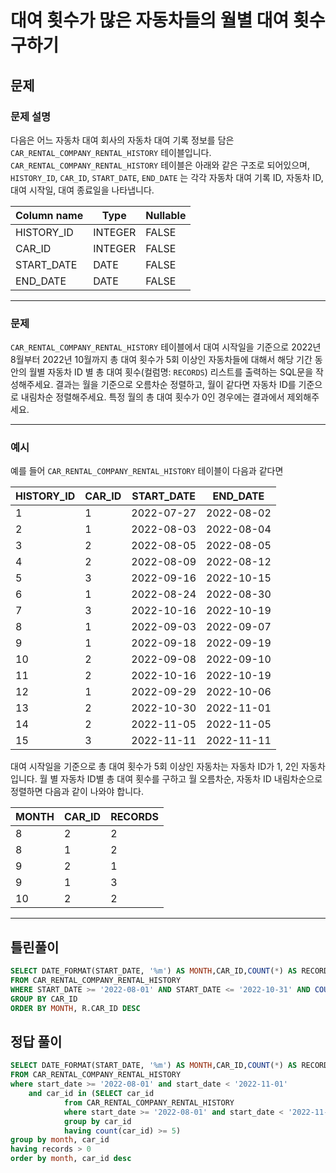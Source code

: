 # 대여 횟수가 많은 자동차들의 월별 대여 횟수 구하기

## 문제

### **문제 설명**

다음은 어느 자동차 대여 회사의 자동차 대여 기록 정보를 담은 `CAR_RENTAL_COMPANY_RENTAL_HISTORY` 테이블입니다. `CAR_RENTAL_COMPANY_RENTAL_HISTORY` 테이블은 아래와 같은 구조로 되어있으며, `HISTORY_ID`, `CAR_ID`, `START_DATE`, `END_DATE` 는 각각 자동차 대여 기록 ID, 자동차 ID, 대여 시작일, 대여 종료일을 나타냅니다.

| Column name | Type | Nullable |
| --- | --- | --- |
| HISTORY_ID | INTEGER | FALSE |
| CAR_ID | INTEGER | FALSE |
| START_DATE | DATE | FALSE |
| END_DATE | DATE | FALSE |

---

### 문제

`CAR_RENTAL_COMPANY_RENTAL_HISTORY` 테이블에서 대여 시작일을 기준으로 2022년 8월부터 2022년 10월까지 총 대여 횟수가 5회 이상인 자동차들에 대해서 해당 기간 동안의 월별 자동차 ID 별 총 대여 횟수(컬럼명: `RECORDS`) 리스트를 출력하는 SQL문을 작성해주세요. 결과는 월을 기준으로 오름차순 정렬하고, 월이 같다면 자동차 ID를 기준으로 내림차순 정렬해주세요. 특정 월의 총 대여 횟수가 0인 경우에는 결과에서 제외해주세요.

---

### 예시

예를 들어 `CAR_RENTAL_COMPANY_RENTAL_HISTORY` 테이블이 다음과 같다면

| HISTORY_ID | CAR_ID | START_DATE | END_DATE |
| --- | --- | --- | --- |
| 1 | 1 | 2022-07-27 | 2022-08-02 |
| 2 | 1 | 2022-08-03 | 2022-08-04 |
| 3 | 2 | 2022-08-05 | 2022-08-05 |
| 4 | 2 | 2022-08-09 | 2022-08-12 |
| 5 | 3 | 2022-09-16 | 2022-10-15 |
| 6 | 1 | 2022-08-24 | 2022-08-30 |
| 7 | 3 | 2022-10-16 | 2022-10-19 |
| 8 | 1 | 2022-09-03 | 2022-09-07 |
| 9 | 1 | 2022-09-18 | 2022-09-19 |
| 10 | 2 | 2022-09-08 | 2022-09-10 |
| 11 | 2 | 2022-10-16 | 2022-10-19 |
| 12 | 1 | 2022-09-29 | 2022-10-06 |
| 13 | 2 | 2022-10-30 | 2022-11-01 |
| 14 | 2 | 2022-11-05 | 2022-11-05 |
| 15 | 3 | 2022-11-11 | 2022-11-11 |

대여 시작일을 기준으로 총 대여 횟수가 5회 이상인 자동차는 자동차 ID가 1, 2인 자동차입니다. 월 별 자동차 ID별 총 대여 횟수를 구하고 월 오름차순, 자동차 ID 내림차순으로 정렬하면 다음과 같이 나와야 합니다.

| MONTH | CAR_ID | RECORDS |
| --- | --- | --- |
| 8 | 2 | 2 |
| 8 | 1 | 2 |
| 9 | 2 | 1 |
| 9 | 1 | 3 |
| 10 | 2 | 2 |

---

## 틀린풀이


```sql
SELECT DATE_FORMAT(START_DATE, '%m') AS MONTH,CAR_ID,COUNT(*) AS RECORDS
FROM CAR_RENTAL_COMPANY_RENTAL_HISTORY
WHERE START_DATE >= '2022-08-01' AND START_DATE <= '2022-10-31' AND COUNT(*) >= 5
GROUP BY CAR_ID
ORDER BY MONTH, R.CAR_ID DESC
```


## 정답 풀이

```sql
SELECT DATE_FORMAT(START_DATE, '%m') AS MONTH,CAR_ID,COUNT(*) AS RECORDS
FROM CAR_RENTAL_COMPANY_RENTAL_HISTORY
where start_date >= '2022-08-01' and start_date < '2022-11-01'
    and car_id in (SELECT car_id
            from CAR_RENTAL_COMPANY_RENTAL_HISTORY
            where start_date >= '2022-08-01' and start_date < '2022-11-01'
            group by car_id
            having count(car_id) >= 5)
group by month, car_id
having records > 0
order by month, car_id desc
```